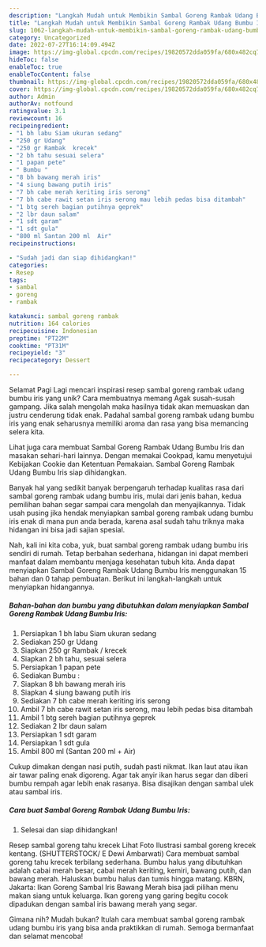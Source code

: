 ```yaml
---
description: "Langkah Mudah untuk Membikin Sambal Goreng Rambak Udang Bumbu Iris yang Enak, Mantap"
title: "Langkah Mudah untuk Membikin Sambal Goreng Rambak Udang Bumbu Iris yang Enak, Mantap"
slug: 1062-langkah-mudah-untuk-membikin-sambal-goreng-rambak-udang-bumbu-iris-yang-enak-mantap
category: Uncategorized
date: 2022-07-27T16:14:09.494Z
image: https://img-global.cpcdn.com/recipes/19820572dda059fa/680x482cq70/sambal-goreng-rambak-udang-bumbu-iris-foto-resep-utama.jpg
hideToc: false
enableToc: true
enableTocContent: false
thumbnail: https://img-global.cpcdn.com/recipes/19820572dda059fa/680x482cq70/sambal-goreng-rambak-udang-bumbu-iris-foto-resep-utama.jpg
cover: https://img-global.cpcdn.com/recipes/19820572dda059fa/680x482cq70/sambal-goreng-rambak-udang-bumbu-iris-foto-resep-utama.jpg
author: Admin
authorAv: notfound
ratingvalue: 3.1
reviewcount: 16
recipeingredient:
- "1 bh labu Siam ukuran sedang"
- "250 gr Udang"
- "250 gr Rambak  krecek"
- "2 bh tahu sesuai selera"
- "1 papan pete"
- " Bumbu "
- "8 bh bawang merah iris"
- "4 siung bawang putih iris"
- "7 bh cabe merah keriting iris serong"
- "7 bh cabe rawit setan iris serong mau lebih pedas bisa ditambah"
- "1 btg sereh bagian putihnya geprek"
- "2 lbr daun salam"
- "1 sdt garam"
- "1 sdt gula"
- "800 ml Santan 200 ml  Air"
recipeinstructions:

- "Sudah jadi dan siap dihidangkan!"
categories:
- Resep
tags:
- sambal
- goreng
- rambak

katakunci: sambal goreng rambak 
nutrition: 164 calories
recipecuisine: Indonesian
preptime: "PT22M"
cooktime: "PT31M"
recipeyield: "3"
recipecategory: Dessert

---
```



Selamat Pagi Lagi mencari inspirasi resep sambal goreng rambak udang bumbu iris yang unik? Cara membuatnya memang Agak susah-susah gampang. Jika salah mengolah maka hasilnya tidak akan memuaskan dan justru cenderung tidak enak. Padahal sambal goreng rambak udang bumbu iris yang enak seharusnya memiliki aroma dan rasa yang bisa memancing selera kita.


Lihat juga cara membuat Sambal Goreng Rambak Udang Bumbu Iris dan masakan sehari-hari lainnya. Dengan memakai Cookpad, kamu menyetujui Kebijakan Cookie dan Ketentuan Pemakaian. Sambal Goreng Rambak Udang Bumbu Iris siap dihidangkan.

Banyak hal yang sedikit banyak berpengaruh terhadap kualitas rasa dari sambal goreng rambak udang bumbu iris, mulai dari jenis bahan, kedua pemilihan bahan segar sampai cara mengolah dan menyajikannya. Tidak usah pusing jika hendak menyiapkan sambal goreng rambak udang bumbu iris enak di mana pun anda berada, karena asal sudah tahu triknya maka hidangan ini bisa jadi sajian spesial.


Nah, kali ini kita coba, yuk, buat sambal goreng rambak udang bumbu iris sendiri di rumah. Tetap berbahan sederhana, hidangan ini dapat memberi manfaat dalam membantu menjaga kesehatan tubuh kita. Anda dapat menyiapkan Sambal Goreng Rambak Udang Bumbu Iris menggunakan 15 bahan dan 0 tahap pembuatan. Berikut ini langkah-langkah untuk menyiapkan hidangannya.

<!--inarticleads1-->

##### Bahan-bahan dan bumbu yang dibutuhkan dalam menyiapkan Sambal Goreng Rambak Udang Bumbu Iris:

1. Persiapkan 1 bh labu Siam ukuran sedang
1. Sediakan 250 gr Udang
1. Siapkan 250 gr Rambak / krecek
1. Siapkan 2 bh tahu, sesuai selera
1. Persiapkan 1 papan pete
1. Sediakan  Bumbu :
1. Siapkan 8 bh bawang merah iris
1. Siapkan 4 siung bawang putih iris
1. Sediakan 7 bh cabe merah keriting iris serong
1. Ambil 7 bh cabe rawit setan iris serong, mau lebih pedas bisa ditambah
1. Ambil 1 btg sereh bagian putihnya geprek
1. Sediakan 2 lbr daun salam
1. Persiapkan 1 sdt garam
1. Persiapkan 1 sdt gula
1. Ambil 800 ml (Santan 200 ml + Air)


Cukup dimakan dengan nasi putih, sudah pasti nikmat. Ikan laut atau ikan air tawar paling enak digoreng. Agar tak anyir ikan harus segar dan diberi bumbu rempah agar lebih enak rasanya. Bisa disajikan dengan sambal ulek atau sambal iris. 

<!--inarticleads2-->

##### Cara buat Sambal Goreng Rambak Udang Bumbu Iris:


1. Selesai dan siap dihidangkan!

Resep sambal goreng tahu krecek Lihat Foto Ilustrasi sambal goreng krecek kentang. (SHUTTERSTOCK/ E Dewi Ambarwati) Cara membuat sambal goreng tahu krecek terbilang sederhana. Bumbu halus yang dibutuhkan adalah cabai merah besar, cabai merah keriting, kemiri, bawang putih, dan bawang merah. Haluskan bumbu halus dan tumis hingga matang. KBRN, Jakarta: Ikan Goreng Sambal Iris Bawang Merah bisa jadi pilihan menu makan siang untuk keluarga. Ikan goreng yang garing begitu cocok dipadukan dengan sambal iris bawang merah yang segar. 

Gimana nih? Mudah bukan? Itulah cara membuat sambal goreng rambak udang bumbu iris yang bisa anda praktikkan di rumah. Semoga bermanfaat dan selamat mencoba!
